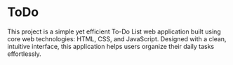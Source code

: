 # ToDo
This project is a simple yet efficient To-Do List web application built using core web technologies: HTML, CSS, and JavaScript. Designed with a clean, intuitive interface, this application helps users organize their daily tasks effortlessly.
